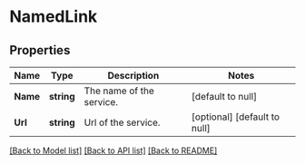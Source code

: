 # NamedLink

## Properties
Name | Type | Description | Notes
------------ | ------------- | ------------- | -------------
**Name** | **string** | The name of the service. | [default to null]
**Url** | **string** | Url of the service. | [optional] [default to null]

[[Back to Model list]](../README.md#documentation-for-models) [[Back to API list]](../README.md#documentation-for-api-endpoints) [[Back to README]](../README.md)


